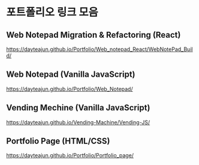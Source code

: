 # 포트폴리오 링크 모음

## Web Notepad Migration & Refactoring (React)

https://dayteajun.github.io/Portfolio/Web_notepad_React/WebNotePad_Build/

## Web Notepad (Vanilla JavaScript)

https://dayteajun.github.io/Portfolio/Web_Notepad/

## Vending Mechine (Vanilla JavaScript)

https://dayteajun.github.io/Vending-Machine/Vending-JS/

## Portfolio Page (HTML/CSS)

https://dayteajun.github.io/Portfolio/Portfolio_page/
